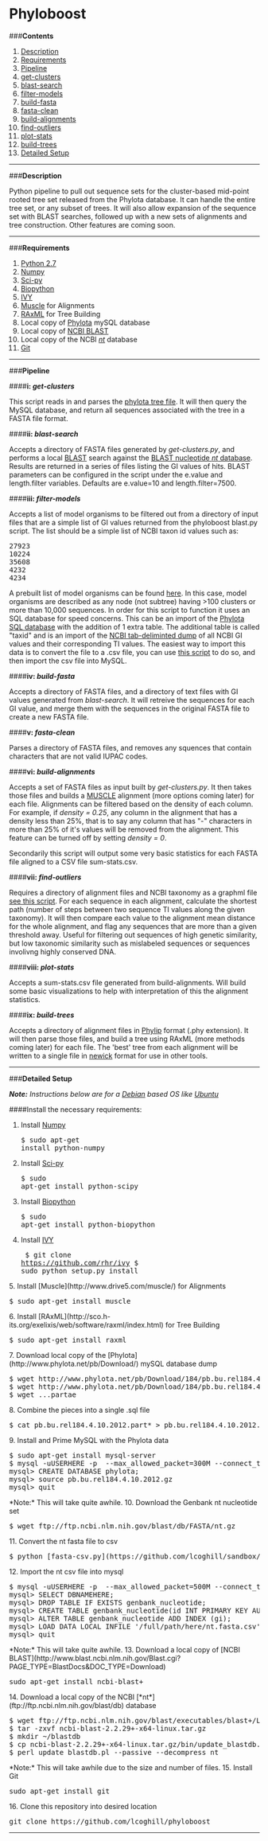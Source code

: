 Phyloboost
==========

###**Contents**
1. <a href="#description">Description</a>
2. <a href="#requirements">Requirements</a>
3. <a href="#pipeline">Pipeline</a>
  1. <a href="#get-clusters">get-clusters</a>
  2. <a href="#blast-search">blast-search</a>
  3. <a href="#filter-models">filter-models</a>
  4. <a href="#build-fasta">build-fasta</a>
  5. <a href="#fasta-clean">fasta-clean</a>
  6. <a href="#build-alignments">build-alignments</a>
  7. <a href="#find-outliers">find-outliers</a>
  9. <a href="#plot-stats">plot-stats</a>
  9. <a href="#build-trees">build-trees</a>
4. <a href="#detailed-setup">Detailed Setup</a>

***
<a name="description"></a>
###**Description**

Python pipeline to pull out sequence sets for the cluster-based mid-point rooted tree set released from the Phylota database. It can handle the entire tree set, or any subset of trees. It will also allow expansion of the sequence set with BLAST searches, followed up with a new sets of alignments and tree construction. Other features are coming soon.


***

<a name="requirements"></a>
###**Requirements**


1. [Python 2.7](http://www.python.org)
2. [Numpy](http://www.numpy.org)
3. [Sci-py](http://www.scipy.org)
4. [Biopython](http://www.biopython.org/wiki/Main_Page)
5. [IVY](http://www.reelab.net/home/software/ivy/)
6. [Muscle](http://www.drive5.com/muscle/) for Alignments
7. [RAxML](http://sco.h-its.org/exelixis/web/software/raxml/index.html) for Tree Building
8. Local copy of [Phylota](http://www.phylota.net/pb/Download/) mySQL database
9. Local copy of [NCBI BLAST](http://www.blast.ncbi.nlm.nih.gov/Blast.cgi?PAGE_TYPE=BlastDocs&DOC_TYPE=Download) 
10. Local copy of the NCBI [*nt*](ftp.ncbi.nlm.nih.gov/blast/db) database
11. [Git]()


***
<a name="pipeline"></a>
###**Pipeline**

<a name="get-clusters"></a>
####**i: <i>get-clusters</i>**

This script reads in and parses the [phylota tree file](http://www.phylota.net/pb/Download.htm). It will then query the MySQL database, and return all sequences associated with the tree in a FASTA file format. 


<a name="blast-search"></a>
####**ii: <i>blast-search</i>**

Accepts a directory of FASTA files generated by <i>get-clusters.py</i>, and performs a local [BLAST](http://blast.ncbi.nlm.nih.gov/Blast.cgi) search against the [BLAST nucleotide <i>nt</i> database](http://www.ncbi.nlm.nih.gov/guide/howto/run-blast-local/). Results are returned in a series of files listing the GI values of hits. BLAST parameters can be configured in the script under the e.value and length.filter variables. Defaults are e.value=10 and length.filter=7500. 

<a name="filter-models"></a>
####**iii: <i>filter-models</i>**

Accepts a list of model organisms to be filtered out from a directory of input files that are a simple list of GI values returned from the phyloboost blast.py script. The list should be a simple list of NCBI taxon id values such as:

<pre>
27923
10224
35608
4232
4234
</pre>

A prebuilt list of model organisms can be found [here](http://figshare.com/articles/model_organisms_txt/1000716). In this case, model organisms are described as any node (not subtree) having >100 clusters or more than 10,000 sequences. In order for this script to function it uses an SQL database for speed concerns. This can be an import of the [Phylota SQL database](http://www.phylota.net/pb/Download/) with the addition of 1 extra table. The additional table is called "taxid" and is an import of the [NCBI tab-deliminted dump](ftp://ftp.ncbi.nih.gov/pub/taxonomy/gi_taxid_nucl.dmp.gz) of all NCBI GI values and their corresponding TI values. The easiest way to import this data is to convert the file to a .csv file, you can use [this script]() to do so, and then import the csv file into MySQL.   


<a name="build-fasta"></a>
####**iv: <i>build-fasta</i>**

Accepts a directory of FASTA files, and a directory of text files with GI values generated from <i>blast-search</i>. It will retreive the sequences for each GI value, and merge them with the sequences in the original FASTA file to create a new FASTA file.

<a name="fasta-clean"></a>
####**v: <i>fasta-clean</i>**

Parses a directory of FASTA files, and removes any squences that contain characters that are not valid IUPAC codes.

<a name="build-alignments"></a>
####**vi: <i>build-alignments</i>**

Accepts a set of FASTA files as input built by <i>get-clusters.py</i>. It then takes those files and builds a [MUSCLE]() alignment (more options coming later) for each file. Alignments can be filtered based on the density of each column. For example, if <i>density = 0.25</i>, any column in the alignment that has a density less than 25%, that is to say any column that has "-" characters in more than 25% of it's values will be removed from the alignment. This feature can be turned off by setting <i>density = 0</i>.

Secondarily this script will output some very basic statistics for each FASTA file aligned to a CSV file sum-stats.csv.

<a name="find-outliers"></a>
####**vii: <i>find-outliers</i>**

Requires a directory of alignment files and NCBI taxonomy as a graphml file [see this script](https://github.com/lcoghill/sandbox/blob/master/newick-to-graph.py). For each sequence in each alignment, calculate the shortest path (number of steps between two sequence TI values along the given taxonomy). It will then compare each value to the alignment mean distance for the whole alignment, and flag any sequences that are more than a given threshold away. Useful for filtering out sequences of high genetic similarity, but low taxonomic similarity such as mislabeled sequences or sequences involivng highly conserved DNA.

<a name="plot-stats"></a>
####**viii: <i>plot-stats</i>**

Accepts a sum-stats.csv file generated from build-alignments. Will build some basic visualizations to help with interpretation of this the alignment statistics.


<a name="build-trees"></a>
####**ix: <i>build-trees</i>**

Accepts a directory of alignment files in [Phylip](http://evolution.genetics.washington.edu/phylip/doc/main.html) format (.phy extension). It will then parse those files, and build a tree using RAxML (more methods coming later) for each file. The 'best' tree from each alignment will be written to a single file in [newick](http://evolution.genetics.washington.edu/phylip/newicktree.html) format for use in other tools. 


***
<a name="detailed-setup"></a>
###**Detailed Setup**

<i>**Note:** Instructions below are for a [Debian](http://www.debian.org) based OS like [Ubuntu](http://www.ubuntu.com)</i>

####Install the necessary requirements:

1. Install [Numpy](http://www.numpy.org) <pre>$ sudo apt-get install python-numpy</pre>
2. Install [Sci-py](http://www.scipy.org) <pre>$ sudo apt-get install python-scipy</pre>
3. Install [Biopython](http://www.biopython.org/wiki/Main_Page) <pre>$ sudo apt-get install python-biopython</pre>
4. Install [IVY](http://www.reelab.net/home/software/ivy/)<pre>
$ git clone https://github.com/rhr/ivy
$ sudo python setup.py install
</pre>
5. Install [Muscle](http://www.drive5.com/muscle/) for Alignments <pre>$ sudo apt-get install muscle</pre>
6. Install [RAxML](http://sco.h-its.org/exelixis/web/software/raxml/index.html) for Tree Building <pre>$ sudo apt-get install raxml</pre>
7. Download local copy of the [Phylota](http://www.phylota.net/pb/Download/) mySQL database dump <pre>$ wget http://www.phylota.net/pb/Download/184/pb.bu.rel184.4.10.2012.partaa
$ wget http://www.phylota.net/pb/Download/184/pb.bu.rel184.4.10.2012.partab
$ wget ...partae
</pre>
8. Combine the pieces into a single .sql file<pre>$ cat pb.bu.rel184.4.10.2012.part* > pb.bu.rel184.4.10.2012.gz</pre>
9. Install and Prime MySQL with the Phylota data<pre>
$ sudo apt-get install mysql-server
$ mysql -uUSERHERE -p  --max_allowed_packet=300M --connect_timeout=6000
mysql> CREATE DATABASE phylota;
mysql> source pb.bu.rel184.4.10.2012.gz
mysql> quit
</pre>
*Note:* This will take quite awhile.
10. Download the Genbank nt nucleotide set<pre>
$ wget ftp://ftp.ncbi.nlm.nih.gov/blast/db/FASTA/nt.gz</pre>
11. Convert the nt fasta file to csv<pre>
$ python [fasta-csv.py](https://github.com/lcoghill/sandbox/blob/master/fasta-csv.py)</pre>
12. Import the nt csv file into mysql<pre>
$ mysql -uUSERHERE -p  --max_allowed_packet=500M --connect_timeout=6000 --local-infile=1
mysql> SELECT DBNAMEHERE;
mysql> DROP TABLE IF EXISTS genbank_nucleotide;
mysql> CREATE TABLE genbank_nucleotide(id INT PRIMARY KEY AUTO_INCREMENT, gi INT(20), accession VARCHAR(25), sequence LONGTEXT) ENGINE=MyISAM DEFAULT CHARSET=latin1 AUTO_INCREMENT=1;
mysql> ALTER TABLE genbank_nucleotide ADD INDEX (gi);
mysql> LOAD DATA LOCAL INFILE '/full/path/here/nt.fasta.csv' INTO TABLE genbank_nucleotide FIELDS TERMINATED BY ',' lines terminated by '\n' (gi, accession, sequence);
mysql> quit
</pre>
*Note:* This will take quite awhile.
13. Download a local copy of [NCBI BLAST](http://www.blast.ncbi.nlm.nih.gov/Blast.cgi?PAGE_TYPE=BlastDocs&DOC_TYPE=Download)<pre>sudo apt-get install ncbi-blast+</pre>  
14. Download a local copy of the NCBI [*nt*](ftp://ftp.ncbi.nlm.nih.gov/blast/db) database <pre>
$ wget ftp://ftp.ncbi.nlm.nih.gov/blast/executables/blast+/LATEST/ncbi-blast-2.2.29+-x64-linux.tar.gz
$ tar -zxvf ncbi-blast-2.2.29+-x64-linux.tar.gz
$ mkdir ~/blastdb
$ cp ncbi-blast-2.2.29+-x64-linux.tar.gz/bin/update_blastdb.pl ~/blastdb
$ perl update_blastdb.pl --passive --decompress nt
</pre>
*Note:* This will take awhile due to the size and number of files.
15. Install Git <pre>sudo apt-get install git</pre>
16. Clone this repository into desired location <pre>git clone https://github.com/lcoghill/phyloboost</pre>

***


